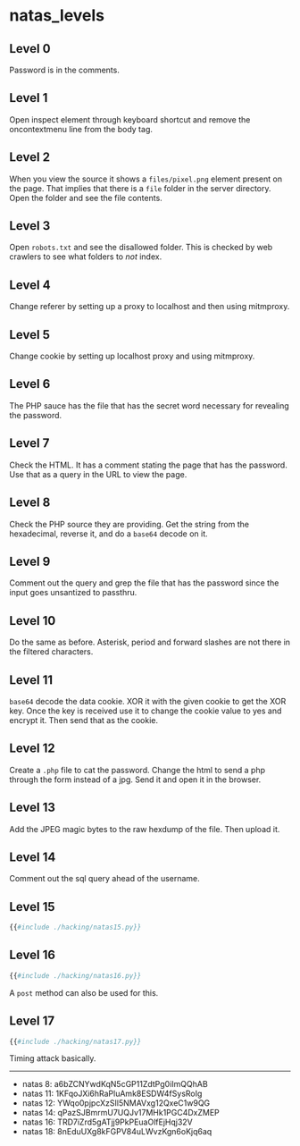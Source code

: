 # natas_levels

## Level 0

Password is in the comments.

## Level 1

Open inspect element through keyboard shortcut and remove the oncontextmenu line from the body tag.

## Level 2

When you view the source it shows a `files/pixel.png` element present on the page. That implies that there is a `file` folder in the server directory. Open the folder and see the file contents.

## Level 3

Open `robots.txt` and see the disallowed folder. This is checked by web crawlers to see what folders to _not_ index.

## Level 4

Change referer by setting up a proxy to localhost and then using mitmproxy.

## Level 5

Change cookie by setting up localhost proxy and using mitmproxy.

## Level 6

The PHP sauce has the file that has the secret word necessary for revealing the password.

## Level 7

Check the HTML. It has a comment stating the page that has the password. Use that as a query in the URL to view the page.

## Level 8

Check the PHP source they are providing. Get the string from the hexadecimal, reverse it, and do a `base64` decode on it.

## Level 9

Comment out the query and grep the file that has the password since the input goes unsantized to passthru.

## Level 10

Do the same as before. Asterisk, period and forward slashes are not there in the filtered characters.

## Level 11

`base64` decode the data cookie. XOR it with the given cookie to get the XOR key. Once the key is received use it to change the cookie value to yes and encrypt it. Then send that as the cookie.

## Level 12

Create a `.php` file to cat the password. Change the html to send a php through the form instead of a jpg. Send it and open it in the browser.

## Level 13

Add the JPEG magic bytes to the raw hexdump of the file. Then upload it.

## Level 14

Comment out the sql query ahead of the username.

## Level 15

```py
{{#include ./hacking/natas15.py}}
```

## Level 16

```py
{{#include ./hacking/natas16.py}}
```

A `post` method can also be used for this.

## Level 17

```py
{{#include ./hacking/natas17.py}}
```

Timing attack basically.

______________________________________________________________________

- natas  8: a6bZCNYwdKqN5cGP11ZdtPg0iImQQhAB
- natas 11: 1KFqoJXi6hRaPluAmk8ESDW4fSysRoIg
- natas 12: YWqo0pjpcXzSIl5NMAVxg12QxeC1w9QG
- natas 14: qPazSJBmrmU7UQJv17MHk1PGC4DxZMEP
- natas 16: TRD7iZrd5gATjj9PkPEuaOlfEjHqj32V
- natas 18: 8nEduUXg8kFGPV84uLWvzKgn6oKjq6aq
